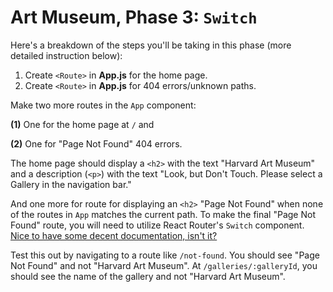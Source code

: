 # Art Museum, Phase 3: `Switch`

Here's a breakdown of the steps you'll be taking in this phase (more detailed
instruction below):

1. Create `<Route>` in __App.js__ for the home page.
2. Create `<Route>` in __App.js__ for 404 errors/unknown paths.

Make two more routes in the `App` component:

**(1)** One for the home page at `/` and

**(2)** One for "Page Not Found" 404 errors.

The home page should display a `<h2>` with the text "Harvard Art Museum" and a
description (`<p>`) with the text "Look, but Don't Touch. Please select a
Gallery in the navigation bar."

And one more for route for displaying an `<h2>` "Page Not Found" when none of
the routes in `App` matches the current path. To make the final "Page Not Found"
route, you will need to utilize React Router's `Switch` component. [Nice to have
some decent documentation, isn't it?][switch]

Test this out by navigating to a route like `/not-found`. You should see "Page
Not Found" and not "Harvard Art Museum". At `/galleries/:galleryId`, you should
see the name of the gallery and not "Harvard Art Museum".

[switch]: https://reactrouter.com/web/api/Switch
